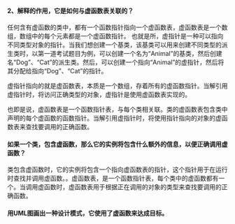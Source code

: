 #### 2、解释的作用，它是如何与虚函数表关联的？

任何含有虚函数的类中，都有一个函数指针指向一个虚函数表，虚函数表是一个数组，数组中的每个元素都是一个虚函数指针。
也就是所，虚指针是一种可以指向不同类型对象的指针。当我们想创建一个基类，该基类可以用来创建不同类型的派生类时，以第一道考试题目为例，可以创建一个名为“Animal”的基类，然后创建名“Dog”、“Cat”的派生类。然后，可以创建一个指向“Animal”的虚指针，然后将其分配给指向“Dog”、“Cat”的指针。

虚指针指向的就是虚函数表，本质是一个数组，存着所有的虚函数指针。当解引用虚指针时，将访问正确类型的对象，虚指针是使用虚函数表实现的。

也即是说，虚函数表是一个函数指针表，与每个类相关联。类的虚函数表包含类中声明的每个虚函数的函数指针。当解引用虚指针时，将使用指针指向的对象的虚函数表来查找要调用的正确函数。



#### 如果一个类，包含虚函数，那么它的实例将包含什么额外的信息，以便正确调用虚函数？

类包含虚函数时，它的实例将包含一个指向虚函数表的指针，这个指针用于在运行时查找并调用虚函数。。虚函数表，是一个函数指针表，每个类中的虚函数都有一个。当调用虚函数时，虚函数表用于根据正在调用的对象的类型来查找要调用的正确函数。



#### 用UML图画出一种设计模式，它使用了虚函数来达成目标。


